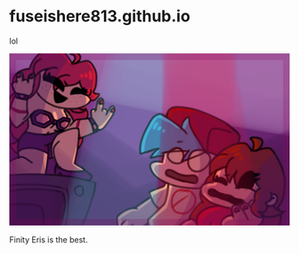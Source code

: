 # fuseishere813.github.io

lol

![Show her support and love :)](images/FinityErisIsHotAF.jpeg)

Finity Eris is the best.
